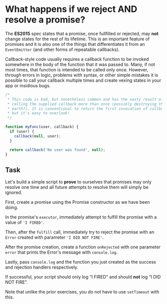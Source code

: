 # What happens if we reject AND resolve a promise?

The **ES2015** spec states that a promise, once fullfilled or rejected, may
**not** change states for the rest of its lifetime.  This is an important
feature of promises and it is also one of the things that differentiates it
from an `EventEmitter` (and other forms of repeatable callbacks).

Callback-style code usually requires a callback function to be invoked
somewhere in the body of the function that it was passed to.  Many, if not
most times, that function is intended to be called only once.  However, through
errors in logic, problems with syntax, or other simple mistakes it is
possible to call your callback multiple times and create vexing states in your
app or insidious bugs.

```js
/*
 * This code is bad, but nonetheless common and has the nasty result of
 * calling the supplied callback more than once (possibly destroying the
 * earth?). It is conventional to return the first invocation of callback
 * but it's easy to overlook!
 */

function myFunc(user, callback) {
  if (user) {
    callback(null, user);
  }

  return callback('No user was found', null);
}
```

## Task

Let's build a simple script to **prove** to ourselves that promises may only
resolve one time and all future attempts to resolve them will simply be ignored.

First, create a promise using the Promise constructor as we have been doing.

In the promise's `executor`, immediately attempt to fulfill the promise with a
value of `'I FIRED'`.

Then, after the `fulfill` call, immediately try to reject the promise with an
`Error` created with parameter `'I DID NOT FIRE'`.

After the promise creation, create a function `onRejected` with one parameter
`error` that prints the Error's message with `console.log`.

Lastly, pass `console.log` and the function you just created as the success
and rejection handlers respectively.

If successful, your script should only log “I FIRED” and should **not** log
“I DID NOT FIRE”.

Note that unlike the prior exercises, you do not have to use `setTimeout` with
this.
